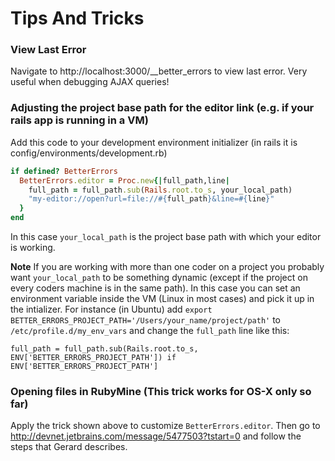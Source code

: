 # Tips And Tricks

### View Last Error
Navigate to http://localhost:3000/__better_errors to view last error.
Very useful when debugging AJAX queries!

### Adjusting the project base path for the editor link (e.g. if your rails app is running in a VM)
Add this code to your development environment initializer (in rails it is config/environments/development.rb)
```ruby
if defined? BetterErrors
  BetterErrors.editor = Proc.new{|full_path,line|
    full_path = full_path.sub(Rails.root.to_s, your_local_path)
    "my-editor://open?url=file://#{full_path}&line=#{line}"
  }
end
```
In this case ```your_local_path``` is the project base path with which your editor is working.

**Note** If you are working with more than one coder on a project you probably want ```your_local_path``` to be something dynamic (except if the project on every coders machine is in the same path).
In this case you can set an environment variable inside the VM (Linux in most cases) and pick it up in the intializer.
For instance (in Ubuntu) add ```export BETTER_ERRORS_PROJECT_PATH='/Users/your_name/project/path'``` to ```/etc/profile.d/my_env_vars``` and change the ```full_path``` line like this:
```
full_path = full_path.sub(Rails.root.to_s, ENV['BETTER_ERRORS_PROJECT_PATH']) if ENV['BETTER_ERRORS_PROJECT_PATH']
```

### Opening files in RubyMine (This trick works for OS-X only so far)
Apply the trick shown above to customize ```BetterErrors.editor```.
Then go to http://devnet.jetbrains.com/message/5477503?tstart=0 and follow the steps that Gerard describes.
